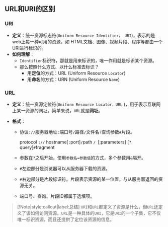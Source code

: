 ## URL和URI的区别

### URI
- **定义**：统一资源标志符(`Uniform Resource Identifier， URI`)，表示的是web上每一种可用的资源，如 HTML文档、图像、视频片段、程序等都由一个URI进行标识的。
- **如何理解**：
	- `Identifier`标识符，那就是用来标识的，唯一作用就是标识某个资源。
	- 那么按照什么方式、以什么标准去标识？
		- 用**定位**的方式：URL (Uniform Resource `Locator`)
		- 用**命名**的方式：URN (Uniform Resource `Name`)

### URL
- **定义**：统一资源定位符(`Uniform Resource Locator，URL` )，用于表示互联网上某一资源的网址。简单来说，`URL`就是**网址**。

- **格式**：
  
  - 协议`://`服务器地址`:`端口号`/`路径`/`文件名`?`查询参数`#`片段。
  
    protocol `://` hostname[`:`port]` / `path `/ `[;parameters] [`?`query]`#`fragment
  
  - 参数在`?`之后开始，使用`参数名=参数值`的方式，多个参数用`&`隔开。
  
  - `#`左边部分是浏览器可以从服务器下载的资源。
  
  - `#`右边部分是片段标识符。片段表示资源的某一位置，与从服务器返回的资源无关。
  
  - 端口号、查询、片段ID都属于选填项。

> [!Note|style:callout|label:总结]
> `URI`和`URL`都定义了资源是什么，但`URL`还定义了该如何访问资源。`URL`是一种具体的`URI`，它是`URI`的一个子集，它不仅唯一标识资源，而且还提供了定位该资源的信息。



